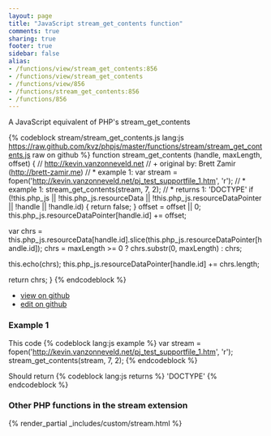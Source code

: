 ```yaml
---
layout: page
title: "JavaScript stream_get_contents function"
comments: true
sharing: true
footer: true
sidebar: false
alias:
- /functions/view/stream_get_contents:856
- /functions/view/stream_get_contents
- /functions/view/856
- /functions/stream_get_contents:856
- /functions/856
---
```

<!-- Generated by Rakefile:build -->
A JavaScript equivalent of PHP's stream_get_contents

{% codeblock stream/stream_get_contents.js lang:js https://raw.github.com/kvz/phpjs/master/functions/stream/stream_get_contents.js raw on github %}
function stream_get_contents (handle, maxLength, offset) {
  // http://kevin.vanzonneveld.net
  // +   original by: Brett Zamir (http://brett-zamir.me)
  // *     example 1: var stream = fopen('http://kevin.vanzonneveld.net/pj_test_supportfile_1.htm', 'r');
  // *     example 1: stream_get_contents(stream, 7, 2);
  // *     returns 1: 'DOCTYPE'
  if (!this.php_js || !this.php_js.resourceData || !this.php_js.resourceDataPointer || !handle || !handle.id) {
    return false;
  }
  offset = offset || 0;
  this.php_js.resourceDataPointer[handle.id] += offset;

  var chrs = this.php_js.resourceData[handle.id].slice(this.php_js.resourceDataPointer[handle.id]);
  chrs = maxLength >= 0 ? chrs.substr(0, maxLength) : chrs;

  this.echo(chrs);
  this.php_js.resourceDataPointer[handle.id] += chrs.length;

  return chrs;
}
{% endcodeblock %}

 - [view on github](https://github.com/kvz/phpjs/blob/master/functions/stream/stream_get_contents.js)
 - [edit on github](https://github.com/kvz/phpjs/edit/master/functions/stream/stream_get_contents.js)

### Example 1
This code
{% codeblock lang:js example %}
var stream = fopen('http://kevin.vanzonneveld.net/pj_test_supportfile_1.htm', 'r');
stream_get_contents(stream, 7, 2);
{% endcodeblock %}

Should return
{% codeblock lang:js returns %}
'DOCTYPE'
{% endcodeblock %}


### Other PHP functions in the stream extension
{% render_partial _includes/custom/stream.html %}
